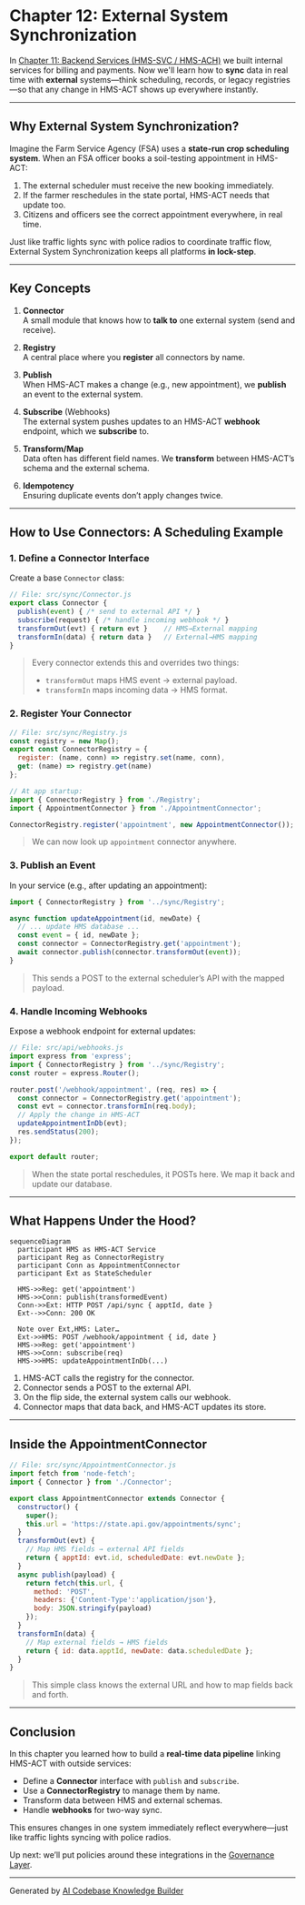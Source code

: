 # Chapter 12: External System Synchronization

In [Chapter 11: Backend Services (HMS-SVC / HMS-ACH)](11_backend_services__hms_svc___hms_ach__.md) we built internal services for billing and payments. Now we'll learn how to **sync** data in real time with **external** systems—think scheduling, records, or legacy registries—so that any change in HMS-ACT shows up everywhere instantly.

---

## Why External System Synchronization?

Imagine the Farm Service Agency (FSA) uses a **state-run crop scheduling system**. When an FSA officer books a soil-testing appointment in HMS-ACT:

1. The external scheduler must receive the new booking immediately.
2. If the farmer reschedules in the state portal, HMS-ACT needs that update too.
3. Citizens and officers see the correct appointment everywhere, in real time.

Just like traffic lights sync with police radios to coordinate traffic flow, External System Synchronization keeps all platforms **in lock-step**.

---

## Key Concepts

1. **Connector**  
   A small module that knows how to **talk to** one external system (send and receive).

2. **Registry**  
   A central place where you **register** all connectors by name.

3. **Publish**  
   When HMS-ACT makes a change (e.g., new appointment), we **publish** an event to the external system.

4. **Subscribe** (Webhooks)  
   The external system pushes updates to an HMS-ACT **webhook** endpoint, which we **subscribe** to.

5. **Transform/Map**  
   Data often has different field names. We **transform** between HMS-ACT’s schema and the external schema.

6. **Idempotency**  
   Ensuring duplicate events don’t apply changes twice.

---

## How to Use Connectors: A Scheduling Example

### 1. Define a Connector Interface

Create a base `Connector` class:

```javascript
// File: src/sync/Connector.js
export class Connector {
  publish(event) { /* send to external API */ }
  subscribe(request) { /* handle incoming webhook */ }
  transformOut(evt) { return evt }    // HMS→External mapping
  transformIn(data) { return data }   // External→HMS mapping
}
```
> Every connector extends this and overrides two things:
> - `transformOut` maps HMS event → external payload.  
> - `transformIn` maps incoming data → HMS format.

### 2. Register Your Connector

```javascript
// File: src/sync/Registry.js
const registry = new Map();
export const ConnectorRegistry = {
  register: (name, conn) => registry.set(name, conn),
  get: (name) => registry.get(name)
};

// At app startup:
import { ConnectorRegistry } from './Registry';
import { AppointmentConnector } from './AppointmentConnector';

ConnectorRegistry.register('appointment', new AppointmentConnector());
```
> We can now look up `appointment` connector anywhere.

### 3. Publish an Event

In your service (e.g., after updating an appointment):

```javascript
import { ConnectorRegistry } from '../sync/Registry';

async function updateAppointment(id, newDate) {
  // ... update HMS database ...
  const event = { id, newDate };
  const connector = ConnectorRegistry.get('appointment');
  await connector.publish(connector.transformOut(event));
}
```
> This sends a POST to the external scheduler’s API with the mapped payload.

### 4. Handle Incoming Webhooks

Expose a webhook endpoint for external updates:

```javascript
// File: src/api/webhooks.js
import express from 'express';
import { ConnectorRegistry } from '../sync/Registry';
const router = express.Router();

router.post('/webhook/appointment', (req, res) => {
  const connector = ConnectorRegistry.get('appointment');
  const evt = connector.transformIn(req.body);
  // Apply the change in HMS-ACT
  updateAppointmentInDb(evt);
  res.sendStatus(200);
});

export default router;
```
> When the state portal reschedules, it POSTs here. We map it back and update our database.

---

## What Happens Under the Hood?

```mermaid
sequenceDiagram
  participant HMS as HMS-ACT Service
  participant Reg as ConnectorRegistry
  participant Conn as AppointmentConnector
  participant Ext as StateScheduler

  HMS->>Reg: get('appointment')
  HMS->>Conn: publish(transformedEvent)
  Conn->>Ext: HTTP POST /api/sync { apptId, date }
  Ext-->>Conn: 200 OK

  Note over Ext,HMS: Later…
  Ext->>HMS: POST /webhook/appointment { id, date }
  HMS->>Reg: get('appointment')
  HMS->>Conn: subscribe(req)
  HMS->>HMS: updateAppointmentInDb(...)
```

1. HMS-ACT calls the registry for the connector.  
2. Connector sends a POST to the external API.  
3. On the flip side, the external system calls our webhook.  
4. Connector maps that data back, and HMS-ACT updates its store.

---

## Inside the AppointmentConnector

```javascript
// File: src/sync/AppointmentConnector.js
import fetch from 'node-fetch';
import { Connector } from './Connector';

export class AppointmentConnector extends Connector {
  constructor() {
    super();
    this.url = 'https://state.api.gov/appointments/sync';
  }
  transformOut(evt) {
    // Map HMS fields → external API fields
    return { apptId: evt.id, scheduledDate: evt.newDate };
  }
  async publish(payload) {
    return fetch(this.url, {
      method: 'POST',
      headers: {'Content-Type':'application/json'},
      body: JSON.stringify(payload)
    });
  }
  transformIn(data) {
    // Map external fields → HMS fields
    return { id: data.apptId, newDate: data.scheduledDate };
  }
}
```
> This simple class knows the external URL and how to map fields back and forth.

---

## Conclusion

In this chapter you learned how to build a **real-time data pipeline** linking HMS-ACT with outside services:

- Define a **Connector** interface with `publish` and `subscribe`.  
- Use a **ConnectorRegistry** to manage them by name.  
- Transform data between HMS and external schemas.  
- Handle **webhooks** for two-way sync.  

This ensures changes in one system immediately reflect everywhere—just like traffic lights syncing with police radios.  

Up next: we’ll put policies around these integrations in the [Governance Layer](13_governance_layer_.md).

---

Generated by [AI Codebase Knowledge Builder](https://github.com/The-Pocket/Tutorial-Codebase-Knowledge)
